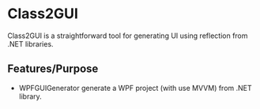 # Class2GUI
Class2GUI is a straightforward tool for generating UI using reflection from .NET libraries.

## Features/Purpose

 - WPFGUIGenerator generate a WPF project (with use MVVM) from .NET library.
 
